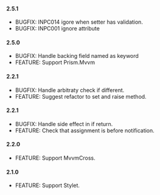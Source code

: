#### 2.5.1
* BUGFIX: INPC014 igore when setter has validation.
* BUGFIX: INPC001 ignore attribute

#### 2.5.0
* BUGFIX: Handle backing field named as keyword 
* FEATURE: Support Prism.Mvvm

#### 2.2.1
* BUGFIX: Handle arbitraty check if different.
* FEATURE: Suggest refactor to set and raise method.

#### 2.2.1
* BUGFIX: Handle side effect in if return.
* FEATURE: Check that assignment is before notification.

#### 2.2.0
* FEATURE: Support MvvmCross.

#### 2.1.0
* FEATURE: Support Stylet.
